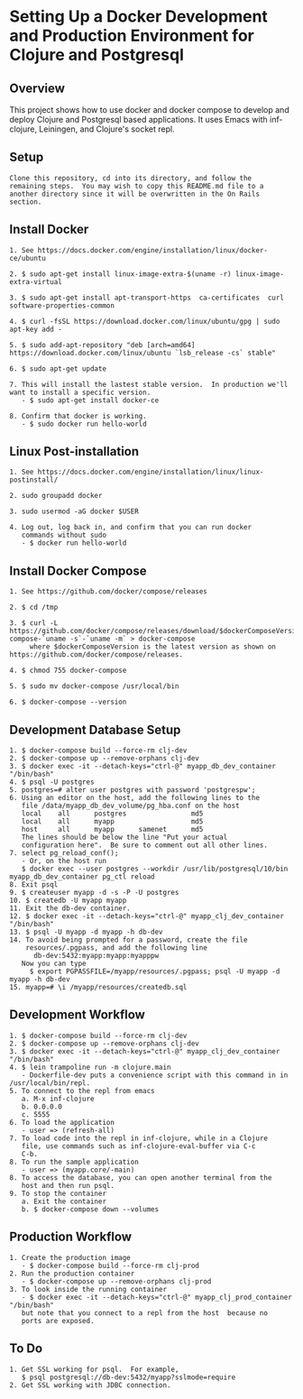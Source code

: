 # Setting Up a Docker Development and Production Environment for Clojure and Postgresql


## Overview
This project shows how to use docker and docker compose to develop and
deploy Clojure and Postgresql based applications.  It uses Emacs with
inf-clojure, Leiningen, and Clojure's socket repl.


## Setup
	Clone this repository, cd into its directory, and follow the
    remaining steps.  You may wish to copy this README.md file to a
    another directory since it will be overwritten in the On Rails
    section.


## Install Docker 
	1. See https://docs.docker.com/engine/installation/linux/docker-ce/ubuntu

	2. $ sudo apt-get install linux-image-extra-$(uname -r) linux-image-extra-virtual

	3. $ sudo apt-get install apt-transport-https  ca-certificates  curl  software-properties-common

	4. $ curl -fsSL https://download.docker.com/linux/ubuntu/gpg | sudo apt-key add -

	5. $ sudo add-apt-repository "deb [arch=amd64] https://download.docker.com/linux/ubuntu `lsb_release -cs` stable"

	6. $ sudo apt-get update

	7. This will install the lastest stable version.  In production we'll want to install a specific version.
	   - $ sudo apt-get install docker-ce

	8. Confirm that docker is working.
	   - $ sudo docker run hello-world


## Linux Post-installation
	1. See https://docs.docker.com/engine/installation/linux/linux-postinstall/

	2. sudo groupadd docker

	3. sudo usermod -aG docker $USER

	4. Log out, log back in, and confirm that you can run docker
	   commands without sudo
	   - $ docker run hello-world


## Install Docker Compose
	1. See https://github.com/docker/compose/releases
	
	2. $ cd /tmp
	
	3. $ curl -L https://github.com/docker/compose/releases/download/$dockerComposeVersion/docker-compose-`uname -s`-`uname -m` > docker-compose 
		 where $dockerComposeVersion is the latest version as shown on https://github.com/docker/compose/releases.

	4. $ chmod 755 docker-compose

	5. $ sudo mv docker-compose /usr/local/bin

	6. $ docker-compose --version


##  Development Database Setup
	1. $ docker-compose build --force-rm clj-dev
	2. $ docker-compose up --remove-orphans clj-dev
	3. $ docker exec -it --detach-keys="ctrl-@" myapp_db_dev_container "/bin/bash"
	4. $ psql -U postgres
	5. postgres=# alter user postgres with password 'postgrespw';
	6. Using an editor on the host, add the following lines to the
       file /data/myapp_db_dev_volume/pg_hba.conf on the host
	   local    all      postgres                md5
	   local	all		 myapp		 			 md5
	   host 	all		 myapp		samenet		 md5	 
	   The lines should be below the line "Put your actual
       configuration here".  Be sure to comment out all other lines.
	7. select pg_reload_conf();
	   - Or, on the host run
	   $ docker exec --user postgres --workdir /usr/lib/postgresql/10/bin myapp_db_dev_container pg_ctl reload
	8. Exit psql
	9. $ createuser myapp -d -s -P -U postgres
	10. $ createdb -U myapp myapp
	11. Exit the db-dev container.
	12. $ docker exec -it --detach-keys="ctrl-@" myapp_clj_dev_container "/bin/bash"	
	13. $ psql -U myapp -d myapp -h db-dev
	14. To avoid being prompted for a password, create the file
		resources/.pgpass, and add the following line 
		  db-dev:5432:myapp:myapp:myapppw
	   Now you can type
		 $ export PGPASSFILE=/myapp/resources/.pgpass; psql -U myapp -d myapp -h db-dev
	15. myapp=# \i /myapp/resources/createdb.sql


##  Development Workflow
	1. $ docker-compose build --force-rm clj-dev
	2. $ docker-compose up --remove-orphans clj-dev 
	3. $ docker exec -it --detach-keys="ctrl-@" myapp_clj_dev_container "/bin/bash"
	4. $ lein trampoline run -m clojure.main
	   - Dockerfile-dev puts a convenience script with this command in in /usr/local/bin/repl.
	5. To connect to the repl from emacs 
	   a. M-x inf-clojure
	   b. 0.0.0.0
	   c. 5555
	6. To load the application
	   - user => (refresh-all)	   
	7. To load code into the repl in inf-clojure, while in a Clojure
       file, use commands such as inf-clojure-eval-buffer via C-c
       C-b.
	8. To run the sample application
	   - user => (myapp.core/-main)
	8. To access the database, you can open another terminal from the
       host and then run psql.
	9. To stop the container
	   a. Exit the container
	   b. $ docker-compose down --volumes


##  Production Workflow
	1. Create the production image
	   - $ docker-compose build --force-rm clj-prod
	2. Run the production container
	   - $ docker-compose up --remove-orphans clj-prod
	3. To look inside the running container
	   - $ docker exec -it --detach-keys="ctrl-@" myapp_clj_prod_container "/bin/bash"
	   but note that you connect to a repl from the host  because no
	   ports are exposed.


## To Do
	1. Get SSL working for psql.  For example, 
	   $ psql postgresql://db-dev:5432/myapp?sslmode=require 
	2. Get SSL working with JDBC connection.
	
